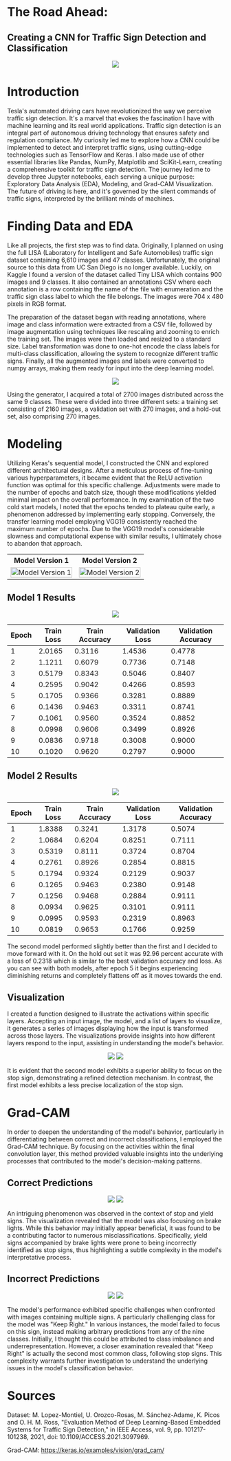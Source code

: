 # **The Road Ahead:**
## Creating a CNN for Traffic Sign Detection and Classification

<p align="center">
<img src= "images/presentation/traffic_signs.jpg">
</p>

# **Introduction**
Tesla's automated driving cars have revolutionized the way we perceive traffic sign detection. It's a marvel that evokes the fascination I have with machine learning and its real world applications. Traffic sign detection is an integral part of autonomous driving technology that ensures safety and regulation compliance. My curiosity led me to explore how a CNN could be implemented to detect and interpret traffic signs, using cutting-edge technologies such as TensorFlow and Keras. I also made use of other essential libraries like Pandas, NumPy, Matplotlib and SciKit-Learn, creating a comprehensive toolkit for traffic sign detection. The journey led me to develop three Jupyter notebooks, each serving a unique purpose: Exploratory Data Analysis (EDA), Modeling, and Grad-CAM Visualization. The future of driving is here, and it's governed by the silent commands of traffic signs, interpreted by the brilliant minds of machines.

# **Finding Data and EDA**
Like all projects, the first step was to find data. Originally, I planned on using the full LISA (Laboratory for Intelligent and Safe Automobiles) traffic sign dataset containing 6,610 images and 47 classes. Unfortunately, the original source to this data from UC San Diego is no longer available. Luckily, on Kaggle I found a version of the dataset called Tiny LISA which contains 900 images and 9 classes. It also contained an annotations CSV where each annotation is a row containing the name of the file with enumeration and the traffic sign class label to which the file belongs. The images were 704 x 480 pixels in RGB format. 

The preparation of the dataset began with reading annotations, where image and class information were extracted from a CSV file, followed by image augmentation using techniques like rescaling and zooming to enrich the training set. The images were then loaded and resized to a standard size. Label transformation was done to one-hot encode the class labels for multi-class classification, allowing the system to recognize different traffic signs. Finally, all the augmented images and labels were converted to numpy arrays, making them ready for input into the deep learning model. 

<p align="center">
<img src= "images/presentation/datagen.jpg">
</p>

Using the generator, I acquired a total of 2700 images distributed across the same 9 classes. These were divided into three different sets: a training set consisting of 2160 images, a validation set with 270 images, and a hold-out set, also comprising 270 images.

# **Modeling**
Utilizing Keras's sequential model, I constructed the CNN and explored different architectural designs. After a meticulous process of fine-tuning various hyperparameters, it became evident that the ReLU activation function was optimal for this specific challenge. Adjustments were made to the number of epochs and batch size, though these modifications yielded minimal impact on the overall performance. In my examination of the two cold start models, I noted that the epochs tended to plateau quite early, a phenomenon addressed by implementing early stopping. Conversely, the transfer learning model employing VGG19 consistently reached the maximum number of epochs. Due to the VGG19 model's considerable slowness and computational expense with similar results, I ultimately chose to abandon that approach.

<table align="center" width="100%">
  <tr>
    <th align="center">Model Version 1</th>
    <th align="center">Model Version 2</th>
  </tr>
  <tr>
    <td align="center" valign="top">
      <img src="images/presentation/model_v1_h5.svg" alt="Model Version 1" width="100%">
    </td>
    <td align="center" valign="top">
      <img src="images/presentation/model_v2_h5.svg" alt="Model Version 2" width="100%">
    </td>
  </tr>
</table>

## Model 1 Results

<p align="center">
<img src= "images/presentation/model_v1_graph.png">
</p>

| Epoch | Train Loss | Train Accuracy | Validation Loss | Validation Accuracy |
|-------|------------|----------------|-----------------|---------------------|
| 1     | 2.0165     | 0.3116         | 1.4536          | 0.4778              |
| 2     | 1.1211     | 0.6079         | 0.7736          | 0.7148              |
| 3     | 0.5179     | 0.8343         | 0.5046          | 0.8407              |
| 4     | 0.2595     | 0.9042         | 0.4266          | 0.8593              |
| 5     | 0.1705     | 0.9366         | 0.3281          | 0.8889              |
| 6     | 0.1436     | 0.9463         | 0.3311          | 0.8741              |
| 7     | 0.1061     | 0.9560         | 0.3524          | 0.8852              |
| 8     | 0.0998     | 0.9606         | 0.3499          | 0.8926              |
| 9     | 0.0836     | 0.9718         | 0.3008          | 0.9000              |
| 10    | 0.1020     | 0.9620         | 0.2797          | 0.9000              |

## Model 2 Results

<p align="center">
<img src= "images/presentation/model_v2_graph.png">
</p>

| Epoch | Train Loss | Train Accuracy | Validation Loss | Validation Accuracy |
|-------|------------|----------------|-----------------|---------------------|
| 1     | 1.8388     | 0.3241         | 1.3178          | 0.5074              |
| 2     | 1.0684     | 0.6204         | 0.8251          | 0.7111              |
| 3     | 0.5319     | 0.8111         | 0.3724          | 0.8704              |
| 4     | 0.2761     | 0.8926         | 0.2854          | 0.8815              |
| 5     | 0.1794     | 0.9324         | 0.2129          | 0.9037              |
| 6     | 0.1265     | 0.9463         | 0.2380          | 0.9148              |
| 7     | 0.1256     | 0.9468         | 0.2884          | 0.9111              |
| 8     | 0.0934     | 0.9625         | 0.3101          | 0.9111              |
| 9     | 0.0995     | 0.9593         | 0.2319          | 0.8963              |
| 10    | 0.0819     | 0.9653         | 0.1766          | 0.9259              |

The second model performed slightly better than the first and I decided to move forward with it. On the hold out set it was 92.96 percent accurate with a loss of 0.2318 which is similar to the best validation accuracy and loss. As you can see with both models, after epoch 5 it begins experiencing diminishing returns and completely flattens off as it moves towards the end.

## Visualization

I created a function designed to illustrate the activations within specific layers. Accepting an input image, the model, and a list of layers to visualize, it generates a series of images displaying how the input is transformed across those layers. The visualizations provide insights into how different layers respond to the input, assisting in understanding the model's behavior.

<p align="center">
<img src= "images/presentation/model_v1_viz2.png">
<img src= "images/presentation/model_v2_viz2.png">
</p>

It is evident that the second model exhibits a superior ability to focus on the stop sign, demonstrating a refined detection mechanism. In contrast, the first model exhibits a less precise localization of the stop sign.

# Grad-CAM

In order to deepen the understanding of the model's behavior, particularly in differentiating between correct and incorrect classifications, I employed the Grad-CAM technique. By focusing on the activities within the final convolution layer, this method provided valuable insights into the underlying processes that contributed to the model's decision-making patterns.

## Correct Predictions
<p align="center">
<img src= "images/presentation/correct/correct_stop1.png">
<img src= "images/presentation/correct/correct_yield2.png">
</p>

An intriguing phenomenon was observed in the context of stop and yield signs. The visualization revealed that the model was also focusing on brake lights. While this behavior may initially appear beneficial, it was found to be a contributing factor to numerous misclassifications. Specifically, yield signs accompanied by brake lights were prone to being incorrectly identified as stop signs, thus highlighting a subtle complexity in the model's interpretative process.

## Incorrect Predictions
<p align="center">
<img src= "images/presentation/wrong/wrong_1.png">
<img src= "images/presentation/wrong/wrong_6.png">
</p>

The model's performance exhibited specific challenges when confronted with images containing multiple signs. A particularly challenging class for the model was "Keep Right." In various instances, the model failed to focus on this sign, instead making arbitrary predictions from any of the nine classes. Initially, I thought this could be attributed to class imbalance and underrepresentation. However, a closer examination revealed that "Keep Right" is actually the second most common class, following stop signs. This complexity warrants further investigation to understand the underlying issues in the model's classification behavior.

# Sources

Dataset: M. Lopez-Montiel, U. Orozco-Rosas, M. Sánchez-Adame, K. Picos and O. H. M. Ross, "Evaluation Method of Deep Learning-Based Embedded Systems for Traffic Sign Detection," in IEEE Access, vol. 9, pp. 101217-101238, 2021, doi: 10.1109/ACCESS.2021.3097969.

Grad-CAM: https://keras.io/examples/vision/grad_cam/